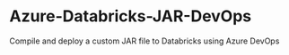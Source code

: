 # Azure-Databricks-JAR-DevOps
Compile and deploy a custom JAR file to Databricks using Azure DevOps
